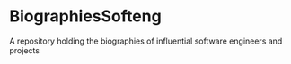 # BiographiesSofteng
A repository holding the biographies of influential software engineers and projects
